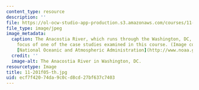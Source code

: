 ```yaml
---
content_type: resource
description: ''
file: https://ol-ocw-studio-app-production.s3.amazonaws.com/courses/11-201-gateway-planning-action-fall-2005/ecf7f42074da9c0cd8cd27bf637c7403_11-201f05-th.jpg
file_type: image/jpeg
image_metadata:
  caption: The Anacostia River, which runs through the Washington, DC, area is the
    focus of one of the case studies examined in this course. (Image courtesy of the
    [National Oceanic and Atmospheric Administration](http://www.noaa.gov/).)
  credit: ''
  image-alt: The Anacostia River in Washington, DC.
resourcetype: Image
title: 11-201f05-th.jpg
uid: ecf7f420-74da-9c0c-d8cd-27bf637c7403
---
```

